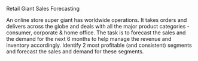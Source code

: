 Retail Giant Sales Forecasting

An online store super giant has worldwide operations. It takes orders and delivers across the globe and deals with all 
the major product categories - consumer, corporate & home office. The task is to forecast the sales and the demand 
for the next 6 months to help manage the revenue and inventory accordingly. Identify 2 most profitable (and consistent) 
segments and forecast the sales and demand for these segments.
